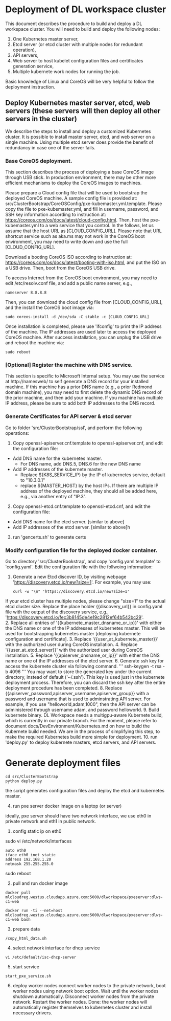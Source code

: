 # Deployment of DL workspace cluster

This document describes the procedure to build and deploy a DL workspace cluster. You will need to build and deploy the following nodes: 
  1. One Kubernetes master server,
  2. Etcd server (or etcd cluster with multiple nodes for redundant operation), 
  3. API servers, 
  4. Web server to host kubelet configuration files and certificates generation service,
  4. Multiple kubernete work nodes for running the job.

Basic knowledge of Linux and CoreOS will be very helpful to follow the deployment instruction.   

## Deploy Kubernetes master server, etcd, web servers (these servers will then deploy all other servers in the cluster)

We describe the steps to install and deploy a customized Kubernetes cluster. It is possible to install master server, etcd, and web server on a single machine. Using multiple etcd server does provide the benefit of redundancy in case one of the server fails. 

### Base CoreOS deployment. 

This section describes the process of deploying a base CoreOS image through USB stick. In production environment, there may be other more efficient mechanisms to deploy the CoreOS images to machines. 

Please prepare a Cloud config file that will be used to bootstrap the deployed CoreOS machine. A sample config file is provided at: src/ClusterBootstrap/CoreOSConfig/pxe-kubemaster.yml.template. Please copy the file to pxe-kubemaster.yml, and fill in username, password, and SSH key information according to instruction at: https://coreos.com/os/docs/latest/cloud-config.html. Then, host the pxe-kubemaster.yml to a web service that you control. In the follows, let us assume that the host URL as [CLOUD_CONFIG_URL]. Please note that URL shortcut service such as aka.ms may not work in the CoreOS boot environment, you may need to write down and use the full [CLOUD_CONFIG_URL].

Download a booting CoreOS ISO according to instruction at: https://coreos.com/os/docs/latest/booting-with-iso.html, and put the ISO on a USB drive. Then, boot from the CoreOS USB drive.

To access Internet from the CoreOS boot environment, you may need to edit /etc/resolv.conf file, and add a public name server, e.g., 

```
nameserver 8.8.8.8
```

Then, you can download the cloud config file from [CLOUD_CONFIG_URL], and the install the CoreOS boot image via:

```
sudo coreos-install -d /dev/sda -C stable -c [CLOUD_CONFIG_URL]
```

Once installation is completed, please use 'ifconfig' to print the IP address of the machine. The IP addresses are used later to access the deployed CoreOS machine. After success installation, you can unplug the USB drive and reboot the machine via:

```
sudo reboot
```

### [Optional] Register the machine with DNS service. 

This section is specific to Microsoft Internal setup. You may use the service at http://namesweb/ to self generate a DNS record for your installed machine. If this machine has a prior DNS name (e.g., a prior Redmond domain machine), you may need to first delete the dynamic DNS record of the prior machine, and then add your machine. If you machine has multiple IP address, please be sure to add both IP addresses to the DNS record.  

### Generate Certificates for API server & etcd server 

Go to folder 'src/ClusterBootstrap/ssl', and perform the following operations:

1. Copy openssl-apiserver.cnf.template to openssl-apiserver.cnf, and edit the configuration file:
  * Add DNS name for the kubernetes master. 
    * For DNS name, add DNS.5, DNS.6 for the new DNS name 
  * Add IP addresses of the kubernete master. 
    * Replace ${K8S_SERVICE_IP} by the IP of kubernetes service, default to "10.3.0.1"
    * replace ${MASTER_HOST} by the host IPs. If there are multiple IP address of the deployed machine, they should all be added here, e.g., via another entry of "IP.3". 
2. Copy openssl-etcd.cnf.template to openssl-etcd.cnf, and edit the configuration file:
  * Add DNS name for the etcd server. [similar to above] 
  * Add IP addresses of the etcd server. [similar to above]h
3. run 'gencerts.sh' to generate certs

### Modify configuration file for the deployed docker container. 

Go to directory 'src/ClusterBookstrap', and copy 'config.yaml.template' to 'config.yaml'. Edit the configuration file with the follwoing information:

1. Generate a new Etcd discover ID, by visiting webpage 'https://discovery.etcd.io/new?size=1'. For example, you may use:
     ```
     curl -w "\n" 'https://discovery.etcd.io/new?size=1'
     ```
If your etcd cluster has multiple nodes, please change "size=1" to the actual etcd cluster size. 
Replace the place holder {{discovery_url}} in config.yaml file with the output of the discovery service, e.g., 'https://discovery.etcd.io/fec3b8145de4e19c2812ef64b542bc29'.  
2. Replace all entries of '{{kubernete_master_dnsname_or_ip}}' with either the DNS name or one of the IP addresses of kubernetes master. This will be used for bootstrapping kubernetes master [deploying kubernete configuration and certificate]. 
3. Replace '{{user_at_kubernete_master}}' with the authorized user during CoreOS installation. 
4. Replace '{{user_at_etcd_server}}' with the authorized user during CoreOS installation. 
5. Replace '{{apiserver_dnsname_or_ip}}' with either the DNS name or one of the IP addresses of the etcd server. 
6. Generate ssh key for access the kubernete cluster via following command. 
'''
ssh-keygen -t rsa -b 4096
''' 
You may want to store the generated key under the current directory, instead of default ('~/.ssh'). 
This key is used just in the kubernete deployment process. Therefore, you can discard the ssh key after the entire deployment procedure has been completed. 
8. Replace {{apiserver_password,apiserver_username,apiserver_group}} with a password and username that is used to adminstrating API server. For example, if you use "helloworld,adam,1000", then the API server can be administered through username adam, and password helloworld. 
9. Build kubernete binary. 
DL Workspace needs a multigpu-aware Kubernete build, which is currently in our private branch. For the moment, please refer to document docs/DevEnvironment/Kubernetes.md on how to build the Kubernete build needed. We are in the process of simplifying this step, to make the required Kubernetes build more simple for deployment. 
10. run 'deploy.py' to deploy kubernete masters, etcd servers, and API servers. 


# Generate deployment files

 ```
 cd src/ClusterBootstrap
 python deploy.py
 ```
 the script generates configuration files and deploy the etcd and kubernetes master. 



4. run pxe server docker image on a laptop (or server)

 ideally, pxe server should have two network interface, we use eth0 in private network and eth1 in public network.  

 1. config static ip on eth0

   sudo vi /etc/network/interfaces
   ```
   auto eth0
   iface eth0 inet static
   address 192.168.1.20
   netmask 255.255.255.0
   ```
   sudo reboot

 2. pull and run docker image
   ```
   docker pull mlcloudreg.westus.cloudapp.azure.com:5000/dlworkspace/pxeserver:dlws-c1-web

   docker run -ti --net=host mlcloudreg.westus.cloudapp.azure.com:5000/dlworkspace/pxeserver:dlws-c1-web bash
   ```

 3. prepare data

   ```
   /copy_html_data.sh
   ```

 4. select network interface for dhcp service
   ```
   vi /etc/default/isc-dhcp-server
   ```

 5. start service
   ```
   start_pxe_service.sh
   ```

 6. deploy worker nodes
   connect worker nodes to the private network, boot worker nodes using network boot option. 
   Wait until the worker nodes shutdown automatically. 
   Disconnect worker nodes from the private network. 
   Restart the worker nodes.
   Done: the worker nodes will automatically register themselves to kubernetes cluster and install necessary drivers. 

